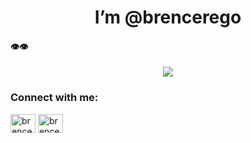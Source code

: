 <h1 align=center>I’m @brencerego</h1>

#### 👁️👁️
<div align="center">
  <img src="https://profile-counter.glitch.me/brencerego/count.svg?"  />
</div>

###
<h3 align="left">Connect with me:</h3>
<p align="left">
<a href="https://linkedin.com/in/brencerego" target="blank"><img align="center" src="https://raw.githubusercontent.com/rahuldkjain/github-profile-readme-generator/master/src/images/icons/Social/linked-in-alt.svg" alt="brencerego" height="30" width="40" /></a>
<a href="https://instagram.com/brencerego" target="blank"><img align="center" src="https://cdn.jsdelivr.net/npm/simple-icons@3.0.1/icons/instagram.svg" alt="brencerego" height="30" width="40" /></a>
</p>
